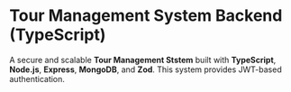 # Tour Management System Backend (TypeScript)

A secure and scalable **Tour Management Ststem** built with **TypeScript**, **Node.js**, **Express**, **MongoDB**, and **Zod**. This system provides JWT-based authentication.
